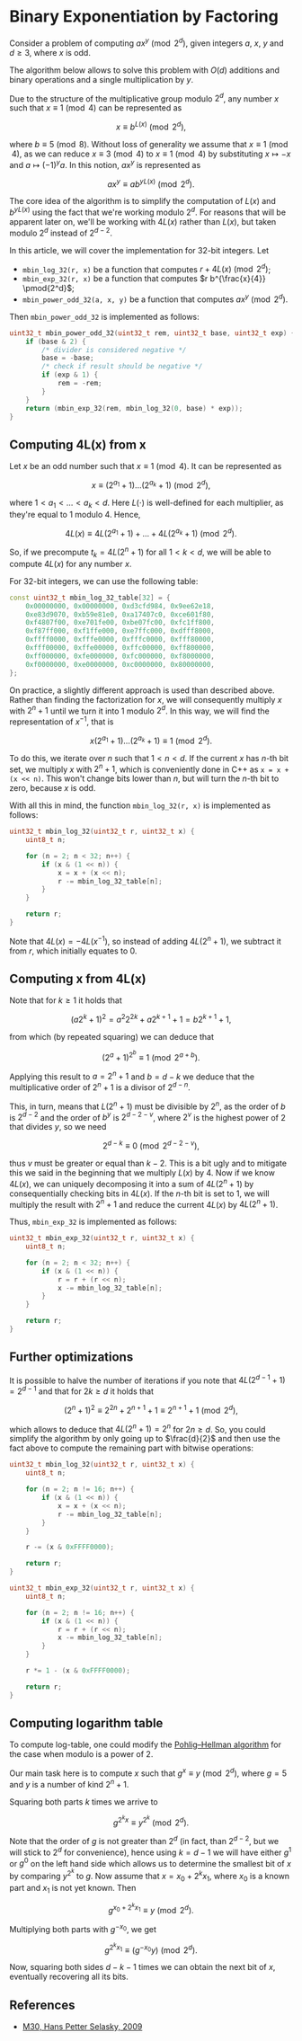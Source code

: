 # Binary Exponentiation by Factoring

Consider a problem of computing $ax^y \pmod{2^d}$, given integers $a$, $x$, $y$ and $d \geq 3$, where $x$ is odd.

The algorithm below allows to solve this problem with $O(d)$ additions and binary operations and a single multiplication by $y$.

Due to the structure of the multiplicative group modulo $2^d$, any number $x$ such that $x \equiv 1 \pmod 4$ can be represented as

$$
x \equiv b^{L(x)} \pmod{2^d},
$$

where $b \equiv 5 \pmod 8$. Without loss of generality we assume that $x \equiv 1 \pmod 4$, as we can reduce $x \equiv 3 \pmod 4$ to $x \equiv 1 \pmod 4$ by substituting $x \mapsto -x$ and $a \mapsto (-1)^{y} a$. In this notion, $ax^y$ is represented as

$$
a x^y \equiv a b^{yL(x)} \pmod{2^d}.
$$

The core idea of the algorithm is to simplify the computation of $L(x)$ and $b^{y L(x)}$ using the fact that we're working modulo $2^d$. For reasons that will be apparent later on, we'll be working with $4L(x)$ rather than $L(x)$, but taken modulo $2^d$ instead of $2^{d-2}$.

In this article, we will cover the implementation for $32$-bit integers. Let

* `mbin_log_32(r, x)` be a function that computes $r+4L(x) \pmod{2^d}$;
* `mbin_exp_32(r, x)` be a function that computes $r b^{\frac{x}{4}} \pmod{2^d}$;
* `mbin_power_odd_32(a, x, y)` be a function that computes $ax^y \pmod{2^d}$.

Then `mbin_power_odd_32` is implemented as follows:

```cpp
uint32_t mbin_power_odd_32(uint32_t rem, uint32_t base, uint32_t exp) {
    if (base & 2) {
        /* divider is considered negative */
        base = -base;
        /* check if result should be negative */
        if (exp & 1) {
            rem = -rem;
        }
    }
    return (mbin_exp_32(rem, mbin_log_32(0, base) * exp));
}
```

## Computing 4L(x) from x

Let $x$ be an odd number such that $x \equiv 1 \pmod 4$. It can be represented as 

$$
x \equiv (2^{a_1}+1)\dots(2^{a_k}+1) \pmod{2^d},
$$

where $1 < a_1 < \dots < a_k < d$. Here $L(\cdot)$ is well-defined for each multiplier, as they're equal to $1$ modulo $4$. Hence,

$$
4L(x) \equiv 4L(2^{a_1}+1)+\dots+4L(2^{a_k}+1) \pmod{2^{d}}.
$$

So, if we precompute $t_k = 4L(2^n+1)$ for all $1 < k < d$, we will be able to compute $4L(x)$ for any number $x$.

For 32-bit integers, we can use the following table:

```cpp
const uint32_t mbin_log_32_table[32] = {
    0x00000000, 0x00000000, 0xd3cfd984, 0x9ee62e18,
    0xe83d9070, 0xb59e81e0, 0xa17407c0, 0xce601f80,
    0xf4807f00, 0xe701fe00, 0xbe07fc00, 0xfc1ff800,
    0xf87ff000, 0xf1ffe000, 0xe7ffc000, 0xdfff8000,
    0xffff0000, 0xfffe0000, 0xfffc0000, 0xfff80000,
    0xfff00000, 0xffe00000, 0xffc00000, 0xff800000,
    0xff000000, 0xfe000000, 0xfc000000, 0xf8000000,
    0xf0000000, 0xe0000000, 0xc0000000, 0x80000000,
};
```

On practice, a slightly different approach is used than described above. Rather than finding the factorization for $x$, we will consequently multiply $x$ with $2^n+1$ until we turn it into $1$ modulo $2^d$. In this way, we will find the representation of $x^{-1}$, that is

$$
x (2^{a_1}+1)\dots(2^{a_k}+1) \equiv 1 \pmod {2^d}.
$$

To do this, we iterate over $n$ such that $1 < n < d$. If the current $x$ has $n$-th bit set, we multiply $x$ with $2^n+1$, which is conveniently done in C++ as `x = x + (x << n)`. This won't change bits lower than $n$, but will turn the $n$-th bit to zero, because $x$ is odd.

With all this in mind, the function `mbin_log_32(r, x)` is implemented as follows:

```cpp
uint32_t mbin_log_32(uint32_t r, uint32_t x) {
    uint8_t n;

    for (n = 2; n < 32; n++) {
        if (x & (1 << n)) {
            x = x + (x << n);
            r -= mbin_log_32_table[n];
        }
    }

    return r;
}
```

Note that $4L(x) = -4L(x^{-1})$, so instead of adding $4L(2^n+1)$, we subtract it from $r$, which initially equates to $0$.

## Computing x from 4L(x)

Note that for $k \geq 1$ it holds that

$$
(a 2^{k}+1)^2 = a^2 2^{2k} +a 2^{k+1}+1 = b2^{k+1}+1,
$$

from which (by repeated squaring) we can deduce that

$$
(2^a+1)^{2^b} \equiv 1 \pmod{2^{a+b}}.
$$

Applying this result to $a=2^n+1$ and $b=d-k$ we deduce that the multiplicative order of $2^n+1$ is a divisor of $2^{d-n}$.

This, in turn, means that $L(2^n+1)$ must be divisible by $2^{n}$, as the order of $b$ is $2^{d-2}$ and the order of $b^y$ is $2^{d-2-v}$, where $2^v$ is the highest power of $2$ that divides $y$, so we need

$$
2^{d-k} \equiv 0 \pmod{2^{d-2-v}},
$$

thus $v$ must be greater or equal than $k-2$. This is a bit ugly and to mitigate this we said in the beginning that we multiply $L(x)$ by $4$. Now if we know $4L(x)$, we can uniquely decomposing it into a sum of $4L(2^n+1)$ by consequentially checking bits in $4L(x)$. If the $n$-th bit is set to $1$, we will multiply the result with $2^n+1$ and reduce the current $4L(x)$ by $4L(2^n+1)$.

Thus, `mbin_exp_32` is implemented as follows:

```cpp
uint32_t mbin_exp_32(uint32_t r, uint32_t x) {
    uint8_t n;

    for (n = 2; n < 32; n++) {
        if (x & (1 << n)) {
            r = r + (r << n);
            x -= mbin_log_32_table[n];
        }
    }

    return r;
}
```

## Further optimizations

It is possible to halve the number of iterations if you note that $4L(2^{d-1}+1)=2^{d-1}$ and that for $2k \geq d$ it holds that

$$
(2^n+1)^2 \equiv 2^{2n} + 2^{n+1}+1 \equiv 2^{n+1}+1 \pmod{2^d},
$$

which allows to deduce that $4L(2^n+1)=2^n$ for $2n \geq d$. So, you could simplify the algorithm by only going up to $\frac{d}{2}$ and then use the fact above to compute the remaining part with bitwise operations:

```cpp
uint32_t mbin_log_32(uint32_t r, uint32_t x) {
    uint8_t n;

    for (n = 2; n != 16; n++) {
        if (x & (1 << n)) {
            x = x + (x << n);
            r -= mbin_log_32_table[n];
        }
    }

    r -= (x & 0xFFFF0000);

    return r;
}

uint32_t mbin_exp_32(uint32_t r, uint32_t x) {
    uint8_t n;

    for (n = 2; n != 16; n++) {
        if (x & (1 << n)) {
            r = r + (r << n);
            x -= mbin_log_32_table[n];
        }
    }

    r *= 1 - (x & 0xFFFF0000);

    return r;
}
```

## Computing logarithm table

To compute log-table, one could modify the [Pohlig–Hellman algorithm](https://en.wikipedia.org/wiki/Pohlig–Hellman_algorithm) for the case when modulo is a power of $2$.

Our main task here is to compute $x$ such that $g^x \equiv y \pmod{2^d}$, where $g=5$ and $y$ is a number of kind $2^n+1$. 

Squaring both parts $k$ times we arrive to

$$
g^{2^k x} \equiv y^{2^k} \pmod{2^d}.
$$

Note that the order of $g$ is not greater than $2^{d}$ (in fact, than $2^{d-2}$, but we will stick to $2^d$ for convenience), hence using $k=d-1$ we will have either $g^1$ or $g^0$ on the left hand side which allows us to determine the smallest bit of $x$ by comparing $y^{2^k}$ to $g$. Now assume that $x=x_0 + 2^k x_1$, where $x_0$ is a known part and $x_1$ is not yet known. Then

$$
g^{x_0+2^k x_1} \equiv y \pmod{2^d}.
$$

Multiplying both parts with $g^{-x_0}$, we get

$$
g^{2^k x_1} \equiv (g^{-x_0} y) \pmod{2^d}.
$$

Now, squaring both sides $d-k-1$ times we can obtain the next bit of $x$, eventually recovering all its bits.

## References

* [M30, Hans Petter Selasky, 2009](https://ia601602.us.archive.org/29/items/B-001-001-251/B-001-001-251.pdf#page=640)
